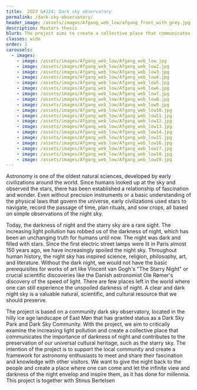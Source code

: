 ```yaml
---
title:  2O23 &#124; Dark sky observatory
permalink: /dark-sky-observatory/
header_image: /assets/images/Afgang_web_low/afgang_front_with_grey.jpg
description: Masters thesis
blurb: The project aims to create a collective place that communicates the importance of darkness and contributes to the preservation of our universal cultural heritage of the starry sky…
classes: wide
order: 1
carousels:
  - images: 
    - image: /assets/images/Afgang_web_low/Afgang_web_low.jpg
    - image: /assets/images/Afgang_web_low/Afgang_web_low2.jpg
    - image: /assets/images/Afgang_web_low/Afgang_web_low3.jpg
    - image: /assets/images/Afgang_web_low/Afgang_web_low4.jpg
    - image: /assets/images/Afgang_web_low/Afgang_web_low5.jpg
    - image: /assets/images/Afgang_web_low/Afgang_web_low6.jpg
    - image: /assets/images/Afgang_web_low/Afgang_web_low7.jpg
    - image: /assets/images/Afgang_web_low/Afgang_web_low8.jpg
    - image: /assets/images/Afgang_web_low/Afgang_web_low9.jpg
    - image: /assets/images/Afgang_web_low/Afgang_web_low10.jpg
    - image: /assets/images/Afgang_web_low/Afgang_web_low11.jpg
    - image: /assets/images/Afgang_web_low/Afgang_web_low12.jpg
    - image: /assets/images/Afgang_web_low/Afgang_web_low13.jpg
    - image: /assets/images/Afgang_web_low/Afgang_web_low14.jpg
    - image: /assets/images/Afgang_web_low/Afgang_web_low15.jpg
    - image: /assets/images/Afgang_web_low/Afgang_web_low16.jpg
    - image: /assets/images/Afgang_web_low/Afgang_web_low17.jpg
    - image: /assets/images/Afgang_web_low/Afgang_web_low18.jpg
    - image: /assets/images/Afgang_web_low/Afgang_web_low19.jpg
---
```


Astronomy is one of the oldest natural sciences, developed by early civilizations around the world. Since humans looked up at the sky and observed the stars, there has been established a relationship of fascination and wonder. Even without precision instruments or a basic understanding of the physical laws that govern the universe, early civilizations used stars to navigate, record the passage of time, plan rituals, and sow crops, all based on simple observations of the night sky.

<!--more-->

Today, the darkness of night and the starry sky are a rare sight. The increasing light pollution has robbed us of the darkness of night, which has been an unchanging truth for humans until now. The night was dark and filled with stars. Since the first electric street lamps were lit in Paris almost 150 years ago, we have increasingly spoiled the night sky. Throughout human history, the night sky has inspired science, religion, philosophy, art, and literature. Without the dark night, we would not have the basic prerequisites for works of art like Vincent van Gogh's "The Starry Night" or crucial scientific discoveries like the Danish astronomist Ole Rømer's discovery of the speed of light. There are few places left in the world where one can still experience the unspoiled darkness of night. A clear and dark night sky is a valuable natural, scientific, and cultural resource that we should preserve.

The project is based on a community dark sky observatory, located in the hilly ice age landscape of East Møn that has granted status as a Dark Sky Park and Dark Sky Community. With the project, we aim to critically examine the increasing light pollution and create a collective place that communicates the importance of darkness of night and contributes to the preservation of our universal cultural heritage, such as the starry sky. The intention of the project is to support the local community and create a framework for astronomy enthusiasts to meet and share their fascination and knowledge with other visitors. We want to give the night back to the people and create a place where one can come and let the infinite view and darkness of the night envelop and inspire them, as it has done for millennia.
This project is together with Stinus Bertelsen
